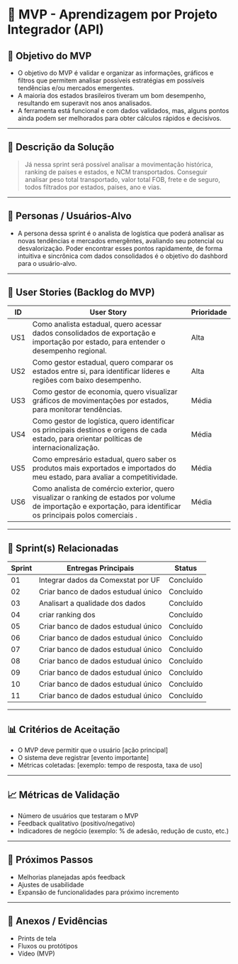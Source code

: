 # 📌 MVP - Aprendizagem por Projeto Integrador (API)

## 🎯 Objetivo do MVP
- O objetivo do MVP é validar e organizar as informações, gráficos e filtros que permitem analisar possíveis estratégias em possíveis tendências e/ou mercados emergentes. 
- A maioria dos estados brasileiros tiveram um bom desempenho, resultando em superavit nos anos analisados. 
- A ferramenta está funcional e com dados validados, mas, alguns pontos ainda podem ser melhorados para obter cálculos rápidos e decisivos. 

---

## 📝 Descrição da Solução
>Já nessa sprint será possível analisar a movimentação histórica, ranking de países e estados, e NCM transportados. 
Conseguir analisar peso total transportado, valor total FOB, frete e de seguro, todos filtrados por estados, países, ano e vias. 
---

## 👥 Personas / Usuários-Alvo
- A persona dessa sprint é o analista de logística que poderá analisar as novas tendências e mercados emergêntes, avaliando seu potencial ou desvalorização. Poder encontrar esses pontos rapidamente, de forma intuitiva e sincrônica com dados consolidados é o objetivo do dashbord para o usuário-alvo.
---

## 🔑 User Stories (Backlog do MVP)
| ID  | User Story    | Prioridade |
|-----|-----------------------------------------------------------------------------|------------|
| US1 | Como analista estadual, quero acessar dados consolidados de exportação e importação por estado, para entender o desempenho regional.         | Alta       |
| US2 | Como gestor estadual, quero comparar os estados entre si, para identificar líderes e regiões com baixo desempenho.         | Alta      |
| US3 | Como gestor de economia, quero visualizar gráficos de movimentações por estados, para monitorar tendências.         | Média      |
| US4 | Como gestor de logística, quero identificar os principais destinos e origens de cada estado, para orientar políticas de internacionalização.         | Média      |
| US5 | Como empresário estadual, quero saber os produtos mais exportados e importados do meu estado, para avaliar a competitividade.         | Média      |
| US6 | Como analista de comércio exterior, quero visualizar o ranking de estados por volume de importação e exportação, para identificar os principais polos comerciais .         | Média      |


---

## 📅 Sprint(s) Relacionadas
| Sprint | Entregas Principais                          | Status   |
|--------|----------------------------------------------|----------|
| 01     | Integrar dados da Comexstat por UF                     | Concluído|
| 02     | Criar banco de dados estudual único                  | Concluído |
| 03     | Analisart a qualidade dos dados                  | Concluído |
| 04     | criar ranking dos                  | Concluído |
| 05     | Criar banco de dados estudual único                  | Concluído |
| 06     | Criar banco de dados estudual único                  | Concluído |
| 07     | Criar banco de dados estudual único                  | Concluído |
| 08     | Criar banco de dados estudual único                  | Concluído |
| 09     | Criar banco de dados estudual único                  | Concluído |
| 10     | Criar banco de dados estudual único                  | Concluído |
| 11     | Criar banco de dados estudual único                  | Concluído |

---

## 📊 Critérios de Aceitação
- O MVP deve permitir que o usuário [ação principal]  
- O sistema deve registrar [evento importante]  
- Métricas coletadas: [exemplo: tempo de resposta, taxa de uso]  

---

## 📈 Métricas de Validação
- Número de usuários que testaram o MVP  
- Feedback qualitativo (positivo/negativo)  
- Indicadores de negócio (exemplo: % de adesão, redução de custo, etc.)  

---

## 🚀 Próximos Passos
- Melhorias planejadas após feedback  
- Ajustes de usabilidade  
- Expansão de funcionalidades para próximo incremento  

---

## 📂 Anexos / Evidências
- Prints de tela  
- Fluxos ou protótipos  
- Vídeo (MVP)  
